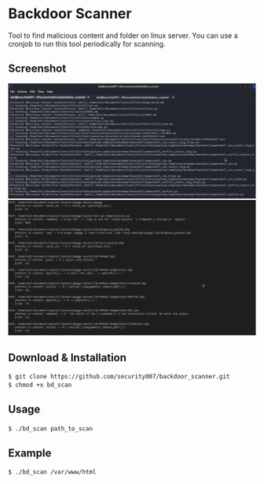 # Backdoor Scanner

Tool to find malicious content and folder on linux server.
You can use a cronjob to run this tool periodically for scanning.

## Screenshot
<img src="https://raw.githubusercontent.com/security007/backdoor_scanner/master/scan.png">
<img src="https://raw.githubusercontent.com/security007/backdoor_scanner/master/results.png">

## Download & Installation

```bash
$ git clone https://github.com/security007/backdoor_scanner.git
$ chmod +x bd_scan

```

## Usage

```Bash
$ ./bd_scan path_to_scan
```
## Example
```Bash
$ ./bd_scan /var/www/html
```

